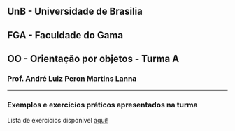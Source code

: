 ## UnB - Universidade de Brasilia
## FGA - Faculdade do Gama
## OO - Orientação por objetos - Turma A 
### Prof. André Luiz Peron Martins Lanna

---

### Exemplos e exercícios práticos apresentados na turma

Lista de exercícios disponível [aqui!][listaExerciciosOO]










[listaExerciciosOO]: https://docs.google.com/document/d/1_omK3Vw3hKaDVAPfDBStJXbYji0YKJ3KqC3Xnd3OOoU/edit?usp=sharing
